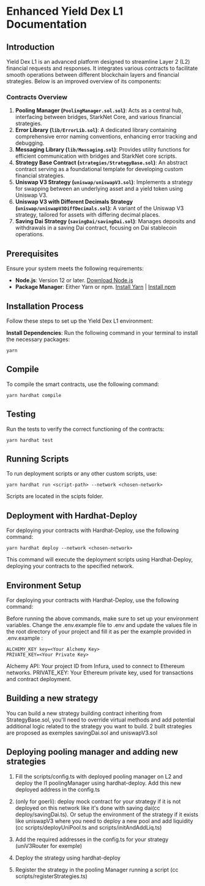 # Enhanced Yield Dex L1 Documentation

## Introduction

Yield Dex L1 is an advanced platform designed to streamline Layer 2 (L2) financial requests and responses. It integrates various contracts to facilitate smooth operations between different blockchain layers and financial strategies. Below is an improved overview of its components:

### Contracts Overview

1. **Pooling Manager (`PoolingManager.sol.sol`)**: Acts as a central hub, interfacing between bridges, StarkNet Core, and various financial strategies.
2. **Error Library (`lib/ErrorLib.sol`)**: A dedicated library containing comprehensive error naming conventions, enhancing error tracking and debugging.
3. **Messaging Library (`lib/Messaging.sol`)**: Provides utility functions for efficient communication with bridges and StarkNet core scripts.
4. **Strategy Base Contract (`strategies/StrategyBase.sol`)**: An abstract contract serving as a foundational template for developing custom financial strategies.
5. **Uniswap V3 Strategy (`uniswap/uniswapV3.sol`)**: Implements a strategy for swapping between an underlying asset and a yield token using Uniswap V3.
6. **Uniswap V3 with Different Decimals Strategy (`uniswap/uniswapV3DiffDecimals.sol`)**: A variant of the Uniswap V3 strategy, tailored for assets with differing decimal places.
7. **Saving Dai Strategy (`savingDai/savingDai.sol`)**: Manages deposits and withdrawals in a saving Dai contract, focusing on Dai stablecoin operations.

## Prerequisites

Ensure your system meets the following requirements:

- **Node.js**: Version 12 or later. [Download Node.js](https://nodejs.org/)
- **Package Manager**: Either Yarn or npm. [Install Yarn](https://yarnpkg.com/getting-started/install) | [Install npm](https://www.npmjs.com/get-npm)

## Installation Process

Follow these steps to set up the Yield Dex L1 environment:

**Install Dependencies**: Run the following command in your terminal to install the necessary packages:

   ```shell
   yarn
   ```


## Compile

To compile the smart contracts, use the following command:

```shell
yarn hardhat compile
```

## Testing

Run the tests to verify the correct functioning of the contracts:

```shell
yarn hardhat test
```


## Running Scripts

To run deployment scripts or any other custom scripts, use:

```shell
yarn hardhat run <script-path> --network <chosen-network>
```

Scripts are located in the scipts folder.

## Deployment with Hardhat-Deploy

For deploying your contracts with Hardhat-Deploy, use the following command:


```shell
yarn hardhat deploy --network <chosen-network>
```

This command will execute the deployment scripts using Hardhat-Deploy, deploying your contracts to the specified network.


## Environment Setup

For deploying your contracts with Hardhat-Deploy, use the following command:

Before running the above commands, make sure to set up your environment variables. Change the .env.example file to .env and update the values file in the root directory of your project and fill it as per the example provided in .env.example :

```plaintext
ALCHEMY_KEY key=<Your Alchemy Key>
PRIVATE_KEY=<Your Private Key>
```

Alchemy API: Your project ID from Infura, used to connect to Ethereum networks.
PRIVATE_KEY: Your Ethereum private key, used for transactions and contract deployment.

## Building a new strategy

You can build a new strategy building contract inheriting from StrategyBase.sol, you'll need to override virtual methods and add potential additional logic related to the strategy you want to build. 2 built strategies are proposed as exemples savingDai.sol and uniswapV3.sol

## Deploying pooling manager and adding new strategies

1. Fill the scripts/config.ts with deployed pooling manager on L2 and deploy the l1 poolingManager using hardhat-deploy. Add this new deployed address in the config.ts

2. (only for goerli): deploy mock contract for your strategy if it is not deployed on this network like it's done with saving dai(cc deploy/savingDai.ts). Or setup the environment of the strategy if it exists like uniswapV3 where you need to deploy a new pool and add liquidity  (cc scripts/deployUniPool.ts and scripts/initAndAddLiq.ts)

3. Add the required addresses in the config.ts for your strategy (uniV3Router for exemple)

4. Deploy the strategy using hardhat-deploy

5. Register the strategy in the pooling Manager running a script (cc scripts/registerStrategies.ts)

